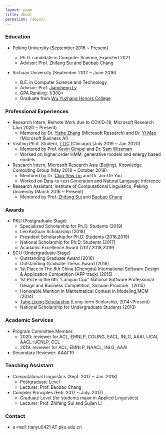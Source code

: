```yaml
---
layout: page
title: About
permalink: /about/
---
```

### Education

- Peking University (September 2016 ~ Present)
	- Ph.D. candidate in Computer Science, Expected 2021
	- Advisor: Prof. [Zhifang Sui](http://icl.pku.edu.cn/members/szf/szf-en.html) and [Baobao Chang](http://icl.pku.edu.cn/members/chbb/)

- Sichuan University (September 2012 ~ June 2016)
	- B.E. in Computer Science and Technology
	- Advisor: Prof. [Jiancheng Lv](http://cs.scu.edu.cn/cs/jsxx/webinfo/2011/12/1324865057022317.htm)
	- GPA Ranking: 1/300+
	- Graduate from [Wu Yuzhang Honors College](https://en.wikipedia.org/wiki/Wu_Yuzhang_Honors_College) 
	
### Professional Experiences
- Research Intern, Remote Work due to COVID-19, Microsoft Research (Jun 2020 ~ Present)
	- Mentored by Dr. [Yizhe Zhang](https://dreasysnail.github.io/) (Microsoft Research) and Dr. [Yi Mao](https://www.microsoft.com/en-us/research/people/maoyi/) (Microsoft Business AI)
- Visiting Ph.d. Student, [TTIC](https://www.ttic.edu/) (Chicago) (July 2019 ~ Jan 2020)
	- Mentored by Prof. [Kevin Gimpel](https://ttic.uchicago.edu/~kgimpel/) and Dr. [Sam Wiseman](https://swiseman.github.io/)
	- Worked on higher order HMM, generative models and energy based models
- Research Intern, Microsoft Research Asia (Beijing), Knowledge Computing Group (May 2018 ~ October 2018)
	- Mentored by Dr. [Chin-Yew Lin](https://www.microsoft.com/en-us/research/people/cyl/) and Dr. Jin-Ge Yao
	- Worked on Data-to-text Generation and Natural Language Inference
- Research Assistant, Institute of Computational Linguistics, Peking University (March 2016 ~ Present)
	- Mentored by Prof. [Zhifang Sui](http://icl.pku.edu.cn/members/szf/szf-en.html) and [Baobao Chang](http://icl.pku.edu.cn/members/chbb/)
	
### Awards
- PKU (Postgraduate Stage)
	- Specialized Scholarship for Ph.D. Students (2019)
	- Leo KoGuan Scholarship (2018)
	- President Scholarship for Ph.D. Students (2018,2019) 
	- National Scholarship for Ph.D. Students (2017)  
	- Acadamic Excellence Award (2017,2018,2019) 
- SCU (Undergraduate Stage)
	- Outstanding Graduate Award (2016) 
	- Outstanding Graduate Thesis Award (2016) 
	- 1st Place in The 8th China (Chengdu) International Software Design & Application Competition (APP track) (2015)
	- 1st Prize in the 6th "Lanqiao Cup" National Software Professional Design and Business Competition, Sichuan Province （2015）
	- Honorable Mention in Mathematical Contest in Modeling,MCM (2014)
	- [Tang Lixing Scholarship](https://baike.baidu.com/item/%E5%94%90%E7%AB%8B%E6%96%B0%E6%95%99%E8%82%B2%E5%8F%91%E5%B1%95%E5%9F%BA%E9%87%91) (Long-term Scolarship, 2014~Present) 
	- National Scholarship for Undergraduate Students (2013) 


### Academic Services
- Program Committee Member: 
	- 2020: reviewer for ACL, EMNLP, COLING, EACL, INLG, AAAI, IJCAI, AACL-IJCNLP, CCL
	- 2019: reviewer for ACL, EMNLP, NAACL, INLG, AAAI
- Secondary Reviewer: AAAI'19

### Teaching Assistant
- Computational Linguistics  (Sept. 2017 ~ Jan. 2018)
	- Postgraduate Level
	- Lecturer: Prof. Baobao Chang
- Compiler Principles (Feb. 2017 ~ July. 2017) 
	- Graduate Level (for students major in Applied Linguistics)
	- Lecturer: Prof. Zhifang Sui and Sujian Li
 
### Contact
- e-mail: tianyu0421 AT pku.edu.cn
